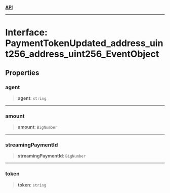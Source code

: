 [**API**](../../../README.md)

***

# Interface: PaymentTokenUpdated\_address\_uint256\_address\_uint256\_EventObject

## Properties

### agent

> **agent**: `string`

***

### amount

> **amount**: `BigNumber`

***

### streamingPaymentId

> **streamingPaymentId**: `BigNumber`

***

### token

> **token**: `string`
